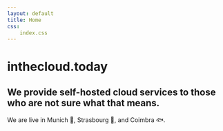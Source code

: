 ```yaml
---
layout: default
title: Home
css:
    index.css
---
```


<div class="index">
    <h1 class="title">inthecloud.today<span class="cursor"></span></h1>
    <h2 class="subtitle">We provide self-hosted cloud services to those who are not sure what that means.</h2>
    <p> We are live in Munich 🍺, Strasbourg 🥨, and Coimbra 🐟.</p>
</div>
